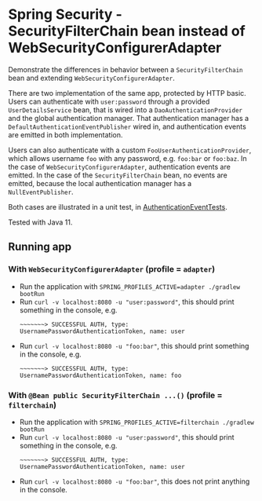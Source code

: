 # Spring Security - SecurityFilterChain bean instead of WebSecurityConfigurerAdapter

Demonstrate the differences in behavior between a `SecurityFilterChain` bean and
extending `WebSecurityConfigurerAdapter`.

There are two implementation of the same app, protected by HTTP basic. Users can authenticate with  `user:password`
through a provided `UserDetailsService` bean, that is wired into a `DaoAuthenticationProvider` and the global
authentication manager. That authentication manager has a `DefaultAuthenticationEventPublisher` wired in, and
authentication events are emitted in both implementation.

Users can also authenticate with a custom `FooUserAuthenticationProvider`, which allows username `foo` with any
password, e.g. `foo:bar` or `foo:baz`. In the case of `WebSecurityConfigurerAdapter`, authentication events are emitted.
In the case of the `SecurityFilterChain` bean, no events are emitted, because the local authentication manager has
a `NullEventPublisher`.

Both cases are illustrated in a unit test,
in [AuthenticationEventTests](src/test/java/wf/garnier/springsecurityeventpublisher/AuthenticationEventTests.java).

Tested with Java 11.

## Running app

### With `WebSecurityConfigurerAdapter` (profile = `adapter`)

- Run the application with `SPRING_PROFILES_ACTIVE=adapter ./gradlew bootRun`
- Run `curl -v localhost:8080 -u "user:password"`, this should print something in the console,
  e.g.
    ```console
    ~~~~~~~> SUCCESSFUL AUTH, type: UsernamePasswordAuthenticationToken, name: user
    ```
- Run `curl -v localhost:8080 -u "foo:bar"`, this should print something in the console,
  e.g.
    ```console
    ~~~~~~~> SUCCESSFUL AUTH, type: UsernamePasswordAuthenticationToken, name: foo
    ```

### With `@Bean public SecurityFilterChain ...()` (profile = `filterchain`)

- Run the application with `SPRING_PROFILES_ACTIVE=filterchain ./gradlew bootRun`
- Run `curl -v localhost:8080 -u "user:password"`, this should print something in the console,
  e.g.
    ```console
    ~~~~~~~> SUCCESSFUL AUTH, type: UsernamePasswordAuthenticationToken, name: user
    ```
- Run `curl -v localhost:8080 -u "foo:bar"`, this does not print anything in the console.
